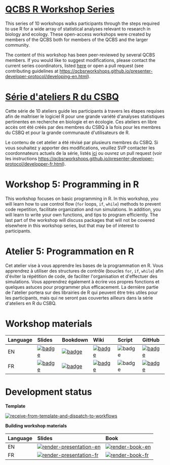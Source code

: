 # [QCBS R Workshop Series](https://wiki.qcbs.ca/r)

This series of 10 workshops walks participants through the steps required to use R for a wide array of statistical analyses relevant to research in biology and ecology. These open-access workshops were created by members of the QCBS both for members of the QCBS and the larger community.

The content of this workshop has been peer-reviewed by several QCBS members. If you would like to suggest modifications, please contact the current series coordinators, listed [here](https://wiki.qcbs.ca/r) or open a pull request (see contributing guidelines at <https://qcbsrworkshops.github.io/presenter-developer-protocol/developing-en.html>).

# [Série d'ateliers R du CSBQ](https://wiki.qcbs.ca/r)

Cette série de 10 ateliers guide les participants à travers les étapes requises afin de maîtriser le logiciel R pour une grande variété d'analyses statistiques pertinentes en recherche en biologie et en écologie. Ces ateliers en libre accès ont été créés par des membres du CSBQ à la fois pour les membres du CSBQ et pour la grande communauté d'utilisateurs de R.

Le contenu de cet atelier a été révisé par plusieurs membres du CSBQ. Si vous souhaitez y apporter des modifications, veuillez SVP contacter les coordonnateurs actuels de la série, listés [ici](https://wiki.qcbs.ca/r) ou ouvrez un pull request (voir les instructions <https://qcbsrworkshops.github.io/presenter-developer-protocol/developper-fr.html>).

# Workshop 5: Programming in R

This workshop focuses on basic programming in R. In this workshop, you will learn how to use control flow (`for` loops, `if`, `while`) methods to prevent code repetition, facilitate organization and run simulations. In addition, you will learn to write your own functions, and tips to program efficiently. The last part of the workshop will discuss packages that will not be covered elsewhere in this workshop series, but that may be of interest to participants.

# Atelier 5: Programmation en R

Cet atelier vise à vous apprendre les bases de la programmation en R. Vous apprendrez à utiliser des structures de contrôle (boucles `for`, `if`, `while`) afin d'éviter la répétition de code, de faciliter l'organisation et d'effectuer des simulations. Vous apprendrez également à écrire vos propres fonctions et quelques astuces pour programmer plus efficacement. La dernière partie de l'atelier portera sur des librairies de R qui peuvent être très utiles pour les participants, mais qui ne seront pas couvertes ailleurs dans la série d'ateliers en R du CSBQ.

# Workshop materials

Language | Slides | Bookdown | Wiki | Script | GitHub 
:--------|:-------|:-----|:-----|:------ |:-------
EN | [![badge](https://img.shields.io/static/v1?style=flat-square&label=Slides&message=05&color=red&logo=html5)](https://qcbsrworkshops.github.io/workshop05/pres-en/workshop05-pres-en.html) | [![badge](https://img.shields.io/static/v1?style=flat-square&label=book&message=05&logo=github)](https://qcbsrworkshops.github.io/workshop05/book-en/index.html) | [![badge](https://img.shields.io/static/v1?style=flat-square&label=wiki&message=05&logo=wikipedia)](https://wiki.qcbs.ca/r_workshop5) | ![badge](https://img.shields.io/static/v1?style=flat-square&label=script&message=05&color=2a50b8&logo=r) | [![badge](https://img.shields.io/static/v1?style=flat-square&label=repo&message=dev&color=6f42c1&logo=github)](https://github.com/QCBSRworkshops/workshop05) 
FR | [![badge](https://img.shields.io/static/v1?style=flat-square&label=Diapos&message=05&color=red&logo=html5)](https://qcbsrworkshops.github.io/workshop05/workshop05-fr/workshop05-fr.html) | [![badge](https://img.shields.io/static/v1?style=flat-square&label=livre&message=05&logo=github)](https://qcbsrworkshops.github.io/workshop05/book-fr/index.html) | [![badge](https://img.shields.io/static/v1?style=flat-square&label=wiki&message=05&logo=wikipedia)](https://wiki.qcbs.ca/r_atelier5) | ![badge](https://img.shields.io/static/v1?style=flat-square&label=script&message=05&color=2a50b8&logo=r) | [![badge](https://img.shields.io/static/v1?style=flat-square&label=repo&message=dev&color=6f42c1&logo=github)](https://github.com/QCBSRworkshops/workshop05) 

# Development status

**Template** 

[![receive-from-template-and-dispatch-to-workflows](https://github.com/QCBSRworkshops/workshop05/workflows/receive-from-template-and-dispatch-to-workflows/badge.svg)](https://github.com/QCBSRworkshops/workshop05/actions?query=workflow%3Areceive-from-template-and-dispatch-to-workflows) 

**Building workshop materials**

Language | Slides | Book
:------- | :----- | :-----
EN  | [![render-presentation-en](https://github.com/QCBSRworkshops/workshop05/workflows/render-presentation-en/badge.svg)](https://github.com/QCBSRworkshops/workshop05/actions?query=workflow%3Arender-presentation-en) | [![render-book-en](https://github.com/QCBSRworkshops/workshop05/workflows/render-book-en/badge.svg)](https://github.com/QCBSRworkshops/workshop05/actions?query=workflow%3Arender-book-en)
FR   | [![render-presentation-fr](https://github.com/QCBSRworkshops/workshop05/workflows/render-presentation-fr/badge.svg)](https://github.com/QCBSRworkshops/workshop05/actions?query=workflow%3Arender-presentation-fr) | [![render-book-fr](https://github.com/QCBSRworkshops/workshop05/workflows/render-book-fr/badge.svg)](https://github.com/QCBSRworkshops/workshop05/actions?query=workflow%3Arender-book-fr)
